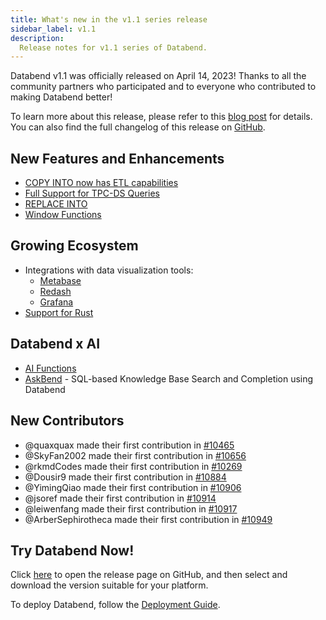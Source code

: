 ```yaml
---
title: What's new in the v1.1 series release
sidebar_label: v1.1
description:
  Release notes for v1.1 series of Databend.
---
```


Databend v1.1 was officially released on April 14, 2023! Thanks to all the community partners who participated and to everyone who contributed to making Databend better!

To learn more about this release, please refer to this [blog post](https://databend.rs/blog/databend-release-v1.1) for details. You can also find the full changelog of this release on [GitHub](https://github.com/datafuselabs/databend/releases/tag/v1.1.0-nightly).

## New Features and Enhancements

- [COPY INTO now has ETL capabilities](https://databend.rs/doc/load-data/data-load-transform)
- [Full Support for TPC-DS Queries](https://databend.rs/blog/2023/04/11/benchmark-tpc-ds)
- [REPLACE INTO](https://databend.rs/doc/sql-commands/dml/dml-replace)
- [Window Functions](https://databend.rs/doc/sql-functions/window-functions/)

## Growing Ecosystem

- Integrations with data visualization tools: 
  - [Metabase](https://databend.rs/doc/integrations/gui-tool/metabase)
  - [Redash](https://databend.rs/doc/integrations/gui-tool/redash) 
  - [Grafana](https://databend.rs/doc/integrations/gui-tool/grafana)
- [Support for Rust](https://crates.io/crates/databend-driver)

## Databend x AI

- [AI Functions](https://databend.rs/doc/sql-functions/ai-functions/)
- [AskBend](https://github.com/datafuselabs/askbend/) - SQL-based Knowledge Base Search and Completion using Databend 

## New Contributors

* @quaxquax made their first contribution in [#10465](https://github.com/datafuselabs/databend/pull/10465)
* @SkyFan2002 made their first contribution in [#10656](https://github.com/datafuselabs/databend/pull/10656)
* @rkmdCodes made their first contribution in [#10269](https://github.com/datafuselabs/databend/pull/10269)
* @Dousir9 made their first contribution in [#10884](https://github.com/datafuselabs/databend/pull/10884)
* @YimingQiao made their first contribution in [#10906](https://github.com/datafuselabs/databend/pull/10906)
* @jsoref made their first contribution in [#10914](https://github.com/datafuselabs/databend/pull/10914)
* @leiwenfang made their first contribution in [#10917](https://github.com/datafuselabs/databend/pull/10917)
* @ArberSephirotheca made their first contribution in [#10949](https://github.com/datafuselabs/databend/pull/10949)

## Try Databend Now!

Click [here](https://github.com/datafuselabs/databend/releases/tag/v1.1.0-nightly) to open the release page on GitHub, and then select and download the version suitable for your platform.

To deploy Databend, follow the [Deployment Guide](https://databend.rs/doc/deploy).
